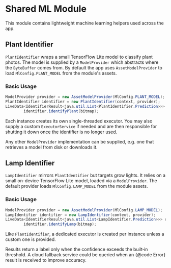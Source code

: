 # Shared ML Module

This module contains lightweight machine learning helpers used across the app.

## Plant Identifier

`PlantIdentifier` wraps a small TensorFlow Lite model to classify plant photos.
The model is supplied by a `ModelProvider` which abstracts where the
`ByteBuffer` comes from. By default the app uses `AssetModelProvider` to load
`MlConfig.PLANT_MODEL` from the module's assets.

### Basic Usage

```java
ModelProvider provider = new AssetModelProvider(MlConfig.PLANT_MODEL);
PlantIdentifier identifier = new PlantIdentifier(context, provider);
LiveData<IdentifierResult<java.util.List<PlantIdentifier.Prediction>>> result =
        identifier.identifyPlant(bitmap);
```

Each instance creates its own single-threaded executor. You may also supply
a custom `ExecutorService` if needed and are then responsible for shutting it
down once the identifier is no longer used.

Any other `ModelProvider` implementation can be supplied, e.g. one that
retrieves a model from disk or downloads it.

## Lamp Identifier

`LampIdentifier` mirrors `PlantIdentifier` but targets grow lights. It relies on a small on-device
TensorFlow Lite model, loaded via a `ModelProvider`. The default provider loads
`MlConfig.LAMP_MODEL` from the module assets.

### Basic Usage

```java
ModelProvider provider = new AssetModelProvider(MlConfig.LAMP_MODEL);
LampIdentifier identifier = new LampIdentifier(context, provider);
LiveData<IdentifierResult<java.util.List<LampIdentifier.Prediction>>> result =
        identifier.identifyLamp(bitmap);
```

Like `PlantIdentifier`, a dedicated executor is created per instance unless a
custom one is provided.

Results return a label only when the confidence exceeds the built‑in threshold. A cloud fallback
service could be queried when an {@code Error} result is received to improve accuracy.
